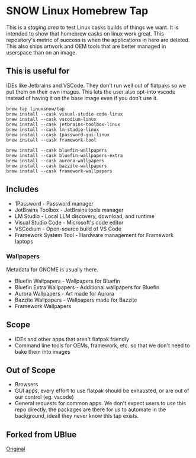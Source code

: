# SNOW Linux Homebrew Tap

This is a _staging area_ to test Linux casks builds of things we want. It is intended to show that homebrew casks on linux work great. This repository's metric of success is when the applications in here are deleted. This also ships artwork and OEM tools that are better managed in userspace than on an image.

## This is useful for

IDEs like Jetbrains and VSCode. They don't run well out of flatpaks so we put them on their own images. This lets the user also opt-into vscode instead of having it on the base image even if you don't use it.

```shell
brew tap linuxsnow/tap
brew install --cask visual-studio-code-linux
brew install --cask vscodium-linux
brew install --cask jetbrains-toolbox-linux
brew install --cask lm-studio-linux
brew install --cask 1password-gui-linux
brew install --cask framework-tool

brew install --cask bluefin-wallpapers
brew install --cask bluefin-wallpapers-extra
brew install --cask aurora-wallpapers
brew install --cask bazzite-wallpapers
brew install --cask framework-wallpapers
```

## Includes

- 1Password - Password manager
- JetBrains Toolbox - JetBrains tools manager
- LM Studio - Local LLM discovery, download, and runtime
- Visual Studio Code - Microsoft's code editor
- VSCodium - Open-source build of VS Code
- Framework System Tool - Hardware management for Framework laptops

### Wallpapers

Metadata for GNOME is usually there.


- Bluefin Wallpapers - Wallpapers for Bluefin
- Bluefin Extra Wallpapers - Additional wallpapers for Bluefin
- Aurora Wallpapers - Art made for Aurora
- Bazzite Wallpapers - Wallpapers made for Bazzite
- Framework Wallpapers

## Scope

- IDEs and other apps that aren't flatpak friendly
- Command line tools for OEMs, framework, etc. so that we don't need to bake them into images

## Out of Scope

- Browsers
- GUI apps, every effort to use flatpak should be exhausted, or are out of our control (eg. vscode)
- General requests for common apps. We don't expect users to use this repo directly, the packages are there for us to automate in the background, ideall they never know this tap exists.

## Forked from UBlue
[Original](https://github.com/ublue-os/homebrew-tap)